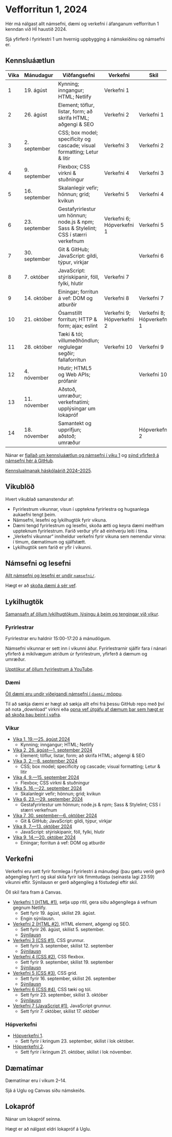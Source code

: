 # Vefforritun 1, 2024

Hér má nálgast allt námsefni, dæmi og verkefni í áfanganum vefforritun 1 kenndan við HÍ haustið 2024.

Sjá yfirferð í fyrirlestri 1 um hvernig uppbygging á námskeiðinu og námsefni er.

## Kennsluáætlun

| Vika | Mánudagur     | Viðfangsefni                                                                        | Verkefni                  | Skil                      |
|------|---------------|-------------------------------------------------------------------------------------|---------------------------|---------------------------|
| 1    | 19. ágúst     | Kynning; inngangur; HTML; Netlify                                                   | Verkefni 1                |                           |
| 2    | 26. ágúst     | Element; töflur, listar, form; að skrifa HTML; aðgengi & SEO                        | Verkefni 2                | Verkefni 1                |
| 3    | 2. september  | CSS; box model; specificity og cascade; visual formatting; Letur & litir            | Verkefni 3                | Verkefni 2                |
| 4    | 9. september  | Flexbox; CSS virkni & stuðningur                                                    | Verkefni 4                | Verkefni 3                |
| 5    | 16. september | Skalanlegir vefir; hönnun; grid; kvikun                                             | Verkefni 5                | Verkefni 4                |
| 6    | 23. september | Gestafyrirlestur um hönnun; node.js & npm; Sass & Stylelint; CSS í stærri verkefnum | Verkefni 6; Hópverkefni 1 | Verkefni 5                |
| 7    | 30. september | Git & GitHub; JavaScript: gildi, týpur, virkjar                                     |                           | Verkefni 6                |
| 8    | 7. október    | JavaScript: stýriskipanir, föll, fylki, hlutir                                      | Verkefni 7                |                           |
| 9    | 14. október   | Einingar; forritun á vef: DOM og atburðir                                           | Verkefni 8                | Verkefni 7                |
| 10   | 21. október   | Ósamstillt forritun; HTTP & form; ajax; eslint                                      | Verkefni 9; Hópverkefni 2 | Verkefni 8; Hópverkefni 1 |
| 11   | 28. október   | Tæki & tól; villumeðhöndlun; reglulegar segðir; fallaforritun                       | Verkefni 10               | Verkefni 9                |
| 12   | 4. nóvember   | Hlutir; HTML5 og Web APIs; prófanir                                                 |                           | Verkefni 10               |
| 13   | 11. nóvember  | Aðstoð, umræður; verkefnatími; upplýsingar um lokapróf                              |                           |                           |
| 14   | 18. nóvember  | Samantekt og upprifjun; aðstoð; umræður                                             |                           | Hópverkefni 2             |

Nánar er [fjallað um kennsluáætlun og námsefni í viku 1](vikur/vika-01.md) og [sýnd yfirferð á námsefni hér á GitHub](https://youtu.be/apyHkQKQDqU).

[Kennslualmanak háskólaárið 2024–2025](https://ugla.hi.is/kennsluskra/index.php?tab=skoli&chapter=content&id=51730%3Den).

## Vikublöð

Hvert vikublað samanstendur af:

- Fyrirlestrum vikunnar, vísun í upptekna fyrirlestra og hugsanlega aukaefni tengt þeim.
- Námsefni, lesefni og lykilhugtök fyrir vikuna.
- Dæmi tengd fyrirlestrum og lesefni, skoða ætti og keyra dæmi meðfram uppteknum fyrirlestrum. Farið verður yfir að einhverju leiti í tíma.
- „Verkefni vikunnar“ inniheldur verkefni fyrir vikuna sem nemendur vinna: í tímum, dæmatímum og sjálfstætt.
- Lykilhugtök sem farið er yfir í vikunni.

## Námsefni og lesefni

[Allt námsefni og lesefni er undir `namsefni/`](/namsefni).

Hægt er að [skoða dæmi á sér vef](https://vefforritun.github.io/vef1-2024/).

## Lykilhugtök

[Samansafn af öllum lykilhugtökum, lýsingu á þeim og tengingar við vikur](./lykilhugtok.md).

### Fyrirlestrar

Fyrirlestrar eru haldnir 15:00-17:20 á mánudögum.

Námsefni vikunnar er sett inn í vikunni áður. Fyrirlestrarnir sjálfir fara í nánari yfirferð á mikilvægum atriðum úr fyrirlestrum, yfirferð á dæmum og umræður.

[Upptökur af öllum fyrirlestrum á YouTube](https://www.youtube.com/playlist?list=PLRj-ccg8iozyMG9VdNdl8qQHmfWK7zW9Y).

### Dæmi

[Öll dæmi eru undir viðeigandi námsefni í `daemi/` möppu](/namsefni).

Til að sækja dæmi er hægt að sækja allt efni frá þessu GitHub repo með því að nota „download“ virkni eða [opna vef útgáfu af dæmum þar sem hægt er að skoða þau beint í vafra](https://vefforritun.github.io/vef1-2024/daemi/).

### Vikur

- [Vika 1, 19.—25. ágúst 2024](vikur/vika-01.md)
  - Kynning; inngangur; HTML; Netlify
- [Vika 2, 26. ágúst—1. september 2024](vikur/vika-02.md)
  - Element; töflur, listar, form; að skrifa HTML; aðgengi & SEO
- [Vika 3, 2.—8. september 2024](vikur/vika-03.md)
  - CSS; box model; specificity og cascade; visual formatting; Letur & litir
- [Vika 4, 9.—15. september 2024](vikur/vika-04.md)
  - Flexbox; CSS virkni & stuðningur
- [Vika 5, 16.—22. september 2024](vikur/vika-05.md)
  - Skalanlegir vefir; hönnun; grid; kvikun
- [Vika 6, 23.—29. september 2024](vikur/vika-06.md)
  - Gestafyrirlestur um hönnun; node.js & npm; Sass & Stylelint; CSS í stærri verkefnum
- [Vika 7, 30. september—6. október 2024](vikur/vika-07.md)
  - Git & GitHub; JavaScript: gildi, týpur, virkjar
- [Vika 8, 7.—13. október 2024](vikur/vika-08.md)
  - JavaScript: stýriskipanir, föll, fylki, hlutir
- [Vika 9, 14.—20. október 2024](vikur/vika-09.md)
  - Einingar; forritun á vef: DOM og atburðir

## Verkefni

Verkefni eru sett fyrir formlega í fyrirlestri á mánudegi (þau gætu verið gerð aðgengileg fyrr) og skal skila fyrir lok fimmtudags (seinasta lagi 23:59) vikunni eftir. Sýnilausn er gerð aðgengileg á föstudegi eftir skil.

Öll skil fara fram á Canvas.

- [Verkefni 1 (HTML #1)](https://github.com/vefforritun/vef1-2024-v1), setja upp ritil, gera síðu aðgengilega á vefnum gegnum Netlify.
  - Sett fyrir 19. ágúst, skilist 29. ágúst.
  - Engin sýnilausn.
- [Verkefni 2 (HTML #2)](https://github.com/vefforritun/vef1-2024-v2), HTML element, aðgengi og SEO.
  - Sett fyrir 26. ágúst, skilist 5. september.
  - [Sýnilausn](https://github.com/vefforritun/vef1-2024-v2-synilausn)
- [Verkefni 3 (CSS #1)](https://github.com/vefforritun/vef1-2024-v3), CSS grunnur.
  - Sett fyrir 3. september, skilist 12. september
  - [Sýnilausn](https://github.com/vefforritun/vef1-2024-v3-synilausn)
- [Verkefni 4 (CSS #2)](https://github.com/vefforritun/vef1-2024-v4), CSS flexbox.
  - Sett fyrir 9. september, skilist 19. september
  - [Sýnilausn](https://github.com/vefforritun/vef1-2024-v4-synilausn)
- [Verkefni 5 (CSS #3)](https://github.com/vefforritun/vef1-2024-v5), CSS grid.
  - Sett fyrir 16. september, skilist 26. september
  - [Sýnilausn](https://github.com/vefforritun/vef1-2024-v5-synilausn)
- [Verkefni 6 (CSS #4)](https://github.com/vefforritun/vef1-2024-v6), CSS tæki og tól.
  - Sett fyrir 23. september, skilist 3. október
  - [Sýnilausn](https://github.com/vefforritun/vef1-2024-v6-synilausn)
- [Verkefni 7 (JavaScript #1)](https://github.com/vefforritun/vef1-2024-v7), JavaScript grunnur.
  - Sett fyrir 7. október, skilist 17. október

### Hópverkefni

- [Hópverkefni 1](https://github.com/vefforritun/vef1-2024-h1).
  - Sett fyrir í kringum 23. september, skilist í lok október.
- [Hópverkefni 2](https://github.com/vefforritun/vef1-2024-h2).
  - Sett fyrir í kringum 21. október, skilist í lok nóvember.

## Dæmatímar

Dæmatímar eru í vikum 2–14.

Sjá á Uglu og Canvas síðu námskeiðs.

## Lokapróf

Nánar um lokapróf seinna.

Hægt er að nálgast eldri lokapróf á Uglu.
